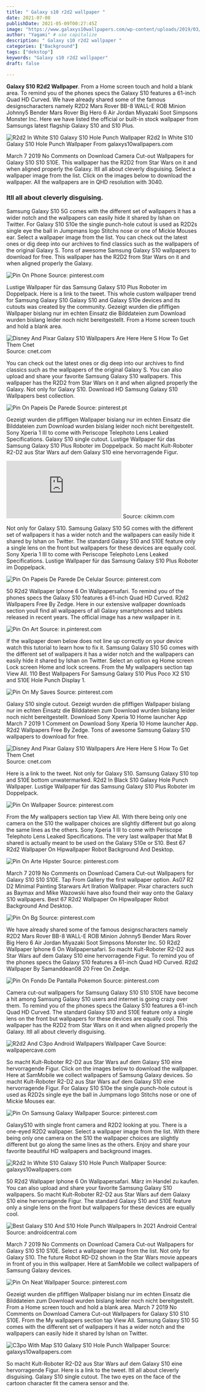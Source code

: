 ```yaml
---
title: " Galaxy s10 r2d2 wallpaper "
date: 2021-07-08
publishDate: 2021-05-09T00:27:45Z
image: "https://www.galaxys10wallpapers.com/wp-content/uploads/2019/03/C3PO-485x1024.jpg"
author: "Yagami" # use capitalize
description: " Galaxy s10 r2d2 wallpaper "
categories: ["Background"]
tags: ["dekstop"]
keywords: "Galaxy s10 r2d2 wallpaper"
draft: false

---
```



**Galaxy S10 R2d2 Wallpaper**. From a Home screen touch and hold a blank area. To remind you of the phones specs the Galaxy S10 features a 61-inch Quad HD Curved. We have already shared some of the famous designscharacters namely R2D2 Mars Rover BB-8 WALL-E ROB Minion Johnny5 Bender Mars Rover Big Hero 6 Air Jordan Miyazaki Soot Simpsons Monster Inc. Here we have listed the official or built-in stock wallpaper from Samsungs latest flagship Galaxy S10 and S10 Plus.

![R2d2 In White S10 Galaxy S10 Hole Punch Wallpaper](https://www.galaxys10wallpapers.com/wp-content/uploads/2019/03/R2D2-White.jpg "R2d2 In White S10 Galaxy S10 Hole Punch Wallpaper")
R2d2 In White S10 Galaxy S10 Hole Punch Wallpaper From galaxys10wallpapers.com


March 7 2019 No Comments on Download Camera Cut-out Wallpapers for Galaxy S10 S10 S10E. This wallpaper has the R2D2 from Star Wars on it and when aligned properly the Galaxy. Itll all about cleverly disguising. Select a wallpaper image from the list. Click on the images below to download the wallpaper. All the wallpapers are in QHD resolution with 3040.

### Itll all about cleverly disguising.

Samsung Galaxy S10 5G comes with the different set of wallpapers it has a wider notch and the wallpapers can easily hide it shared by Ishan on Twitter. For Galaxy S10 S10e the single punch-hole cutout is used as R2D2s single eye the ball in Jumpmans logo Stitchs nose or one of Mickie Mouses ear. Select a wallpaper image from the list. You can check out the latest ones or dig deep into our archives to find classics such as the wallpapers of the original Galaxy S. Tons of awesome Samsung Galaxy S10 wallpapers to download for free. This wallpaper has the R2D2 from Star Wars on it and when aligned properly the Galaxy.


![Pin On Phone](https://i.pinimg.com/736x/d5/56/ee/d556eee3fd268e86e57b16086549693e.jpg "Pin On Phone")
Source: pinterest.com

Lustige Wallpaper für das Samsung Galaxy S10 Plus Roboter im Doppelpack. Here is a link to the tweet. This whole custom wallpaper trend for Samsung Galaxy S10 Galaxy S10 and Galaxy S10e devices and its cutouts was created by the community. Gezeigt wurden die pfiffigen Wallpaper bislang nur im echten Einsatz die Bilddateien zum Download wurden bislang leider noch nicht bereitgestellt. From a Home screen touch and hold a blank area.

![Disney And Pixar Galaxy S10 Wallpapers Are Here Here S How To Get Them Cnet](https://i.imgur.com/tVfG12D.jpg "Disney And Pixar Galaxy S10 Wallpapers Are Here Here S How To Get Them Cnet")
Source: cnet.com

You can check out the latest ones or dig deep into our archives to find classics such as the wallpapers of the original Galaxy S. You can also upload and share your favorite Samsung Galaxy S10 wallpapers. This wallpaper has the R2D2 from Star Wars on it and when aligned properly the Galaxy. Not only for Galaxy S10. Download HD Samsung Galaxy S10 Wallpapers best collection.

![Pin On Papeis De Parede](https://i.pinimg.com/originals/1f/a2/f7/1fa2f7290e5e5282a710a9f6b3341756.jpg "Pin On Papeis De Parede")
Source: pinterest.pt

Gezeigt wurden die pfiffigen Wallpaper bislang nur im echten Einsatz die Bilddateien zum Download wurden bislang leider noch nicht bereitgestellt. Sony Xperia 1 III to come with Periscope Telephoto Lens Leaked Specifications. Galaxy S10 single cutout. Lustige Wallpaper für das Samsung Galaxy S10 Plus Roboter im Doppelpack. So macht Kult-Roboter R2-D2 aus Star Wars auf dem Galaxy S10 eine hervorragende Figur.

![Download S10 Wallpaper R2d2 Cikimm Com](https://fsb.zobj.net/crop.php?r=JpFh43gy-IDJ-0w6ssuqJgiC7AEvkohKIM_T3Vw-6BXlYgYQx4j9xvcF3qWtwB98Dv9GZvH1StQh_p8wETCPSJXGER08byIRb8bvaCX3eGQQBNpKOaIEM3jU7lbFv141PTuB5_O5Q1GeEw_Mt85Wj0KPPKhe_VUcdCB2zSa7pdUtPstsfSOyIf4TMTQ "Download S10 Wallpaper R2d2 Cikimm Com")
Source: cikimm.com

Not only for Galaxy S10. Samsung Galaxy S10 5G comes with the different set of wallpapers it has a wider notch and the wallpapers can easily hide it shared by Ishan on Twitter. The standard Galaxy S10 and S10E feature only a single lens on the front but wallpapers for these devices are equally cool. Sony Xperia 1 III to come with Periscope Telephoto Lens Leaked Specifications. Lustige Wallpaper für das Samsung Galaxy S10 Plus Roboter im Doppelpack.

![Pin On Papeis De Parede De Celular](https://i.pinimg.com/originals/80/df/17/80df1754e775855aa4fc2f7f1f72515c.jpg "Pin On Papeis De Parede De Celular")
Source: pinterest.com

50 R2d2 Wallpaper Iphone 6 On Wallpapersafari. To remind you of the phones specs the Galaxy S10 features a 61-inch Quad HD Curved. R2d2 Wallpapers Free By Zedge. Here in our extensive wallpaper downloads section youll find all wallpapers of all Galaxy smartphones and tablets released in recent years. The official image has a new wallpaper in it.

![Pin On Art](https://i.pinimg.com/564x/2c/30/7f/2c307fa0e1a6977fc4586e20b8310c2f.jpg "Pin On Art")
Source: in.pinterest.com

If the wallpaper down below does not line up correctly on your device watch this tutorial to learn how to fix it. Samsung Galaxy S10 5G comes with the different set of wallpapers it has a wider notch and the wallpapers can easily hide it shared by Ishan on Twitter. Select an option eg Home screen Lock screen Home and lock screens. From the My wallpapers section tap View All. 110 Best Wallpapers For Samsung Galaxy S10 Plus Poco X2 S10 and S10E Hole Punch Display 1.

![Pin On My Saves](https://i.pinimg.com/736x/8c/b3/ad/8cb3ad3fd69d09655fd8f38f623d1eea.jpg "Pin On My Saves")
Source: pinterest.com

Galaxy S10 single cutout. Gezeigt wurden die pfiffigen Wallpaper bislang nur im echten Einsatz die Bilddateien zum Download wurden bislang leider noch nicht bereitgestellt. Download Sony Xperia 10 Home launcher App March 7 2019 1 Comment on Download Sony Xperia 10 Home launcher App. R2d2 Wallpapers Free By Zedge. Tons of awesome Samsung Galaxy S10 wallpapers to download for free.

![Disney And Pixar Galaxy S10 Wallpapers Are Here Here S How To Get Them Cnet](https://i.imgur.com/0qyV03f.jpg "Disney And Pixar Galaxy S10 Wallpapers Are Here Here S How To Get Them Cnet")
Source: cnet.com

Here is a link to the tweet. Not only for Galaxy S10. Samsung Galaxy S10 top and S10E bottom unwatermarked. R2d2 In Black S10 Galaxy Hole Punch Wallpaper. Lustige Wallpaper für das Samsung Galaxy S10 Plus Roboter im Doppelpack.

![Pin On Wallpaper](https://i.pinimg.com/originals/b4/b2/74/b4b274ee3cb9339b03b9ecf40938bff5.jpg "Pin On Wallpaper")
Source: pinterest.com

From the My wallpapers section tap View All. With there being only one camera on the S10 the wallpaper choices are slightly different but go along the same lines as the others. Sony Xperia 1 III to come with Periscope Telephoto Lens Leaked Specifications. The very last wallpaper that Mat B shared is actually meant to be used on the Galaxy S10e or S10. Best 67 R2d2 Wallpaper On Hipwallpaper Robot Background And Desktop.

![Pin On Arte Hipster](https://i.pinimg.com/474x/b4/4c/16/b44c16b3efb2883485b25bfdfa7afe7c.jpg "Pin On Arte Hipster")
Source: pinterest.com

March 7 2019 No Comments on Download Camera Cut-out Wallpapers for Galaxy S10 S10 S10E. Tap From Gallery the first wallpaper option. As07 R2 D2 Minimal Painting Starwars Art Ilration Wallpaper. Pixar characters such as Baymax and Mike Wazowski have also found their way onto the Galaxy S10 wallpapers. Best 67 R2d2 Wallpaper On Hipwallpaper Robot Background And Desktop.

![Pin On Bg](https://i.pinimg.com/originals/ee/fa/bc/eefabc5728ea90b228dfa01ea33691d3.jpg "Pin On Bg")
Source: pinterest.com

We have already shared some of the famous designscharacters namely R2D2 Mars Rover BB-8 WALL-E ROB Minion Johnny5 Bender Mars Rover Big Hero 6 Air Jordan Miyazaki Soot Simpsons Monster Inc. 50 R2d2 Wallpaper Iphone 6 On Wallpapersafari. So macht Kult-Roboter R2-D2 aus Star Wars auf dem Galaxy S10 eine hervorragende Figur. To remind you of the phones specs the Galaxy S10 features a 61-inch Quad HD Curved. R2d2 Wallpaper By Samanddean08 20 Free On Zedge.

![Pin On Fondo De Pantalla Pokemon](https://i.pinimg.com/originals/e5/1d/61/e51d619971abb8049c32648d76f734c7.jpg "Pin On Fondo De Pantalla Pokemon")
Source: pinterest.com

Camera cut-out wallpapers for Samsung Galaxy S10 S10 S10E have become a hit among Samsung Galaxy S10 users and internet is going crazy over them. To remind you of the phones specs the Galaxy S10 features a 61-inch Quad HD Curved. The standard Galaxy S10 and S10E feature only a single lens on the front but wallpapers for these devices are equally cool. This wallpaper has the R2D2 from Star Wars on it and when aligned properly the Galaxy. Itll all about cleverly disguising.

![R2d2 And C3po Android Wallpapers Wallpaper Cave](https://wallpapercave.com/wp/wp6914421.jpg "R2d2 And C3po Android Wallpapers Wallpaper Cave")
Source: wallpapercave.com

So macht Kult-Roboter R2-D2 aus Star Wars auf dem Galaxy S10 eine hervorragende Figur. Click on the images below to download the wallpaper. Here at SamMobile we collect wallpapers of Samsung Galaxy devices. So macht Kult-Roboter R2-D2 aus Star Wars auf dem Galaxy S10 eine hervorragende Figur. For Galaxy S10 S10e the single punch-hole cutout is used as R2D2s single eye the ball in Jumpmans logo Stitchs nose or one of Mickie Mouses ear.

![Pin On Samsung Galaxy Wallpaper](https://i.pinimg.com/originals/4c/a9/db/4ca9db1ee6fc1b67039bc76db97bcd37.jpg "Pin On Samsung Galaxy Wallpaper")
Source: pinterest.com

GalaxyS10 with single front camera and R2D2 looking at you. There is a one-eyed R2D2 wallpaper. Select a wallpaper image from the list. With there being only one camera on the S10 the wallpaper choices are slightly different but go along the same lines as the others. Enjoy and share your favorite beautiful HD wallpapers and background images.

![R2d2 In White S10 Galaxy S10 Hole Punch Wallpaper](https://www.galaxys10wallpapers.com/wp-content/uploads/2019/03/R2D2-White.jpg "R2d2 In White S10 Galaxy S10 Hole Punch Wallpaper")
Source: galaxys10wallpapers.com

50 R2d2 Wallpaper Iphone 6 On Wallpapersafari. März im Handel zu kaufen. You can also upload and share your favorite Samsung Galaxy S10 wallpapers. So macht Kult-Roboter R2-D2 aus Star Wars auf dem Galaxy S10 eine hervorragende Figur. The standard Galaxy S10 and S10E feature only a single lens on the front but wallpapers for these devices are equally cool.

![Best Galaxy S10 And S10 Hole Punch Wallpapers In 2021 Android Central](https://i.redd.it/wvel36ui6kp21.jpg "Best Galaxy S10 And S10 Hole Punch Wallpapers In 2021 Android Central")
Source: androidcentral.com

March 7 2019 No Comments on Download Camera Cut-out Wallpapers for Galaxy S10 S10 S10E. Select a wallpaper image from the list. Not only for Galaxy S10. The future Robot RD-D2 shown in the Star Wars movie appears in front of you in this wallpaper. Here at SamMobile we collect wallpapers of Samsung Galaxy devices.

![Pin On Neat Wallpaper](https://i.pinimg.com/originals/33/0d/b8/330db8fa8096c0f3cb94d05933473139.jpg "Pin On Neat Wallpaper")
Source: pinterest.com

Gezeigt wurden die pfiffigen Wallpaper bislang nur im echten Einsatz die Bilddateien zum Download wurden bislang leider noch nicht bereitgestellt. From a Home screen touch and hold a blank area. March 7 2019 No Comments on Download Camera Cut-out Wallpapers for Galaxy S10 S10 S10E. From the My wallpapers section tap View All. Samsung Galaxy S10 5G comes with the different set of wallpapers it has a wider notch and the wallpapers can easily hide it shared by Ishan on Twitter.

![C3po With Map S10 Galaxy S10 Hole Punch Wallpaper](https://www.galaxys10wallpapers.com/wp-content/uploads/2019/03/C3PO-485x1024.jpg "C3po With Map S10 Galaxy S10 Hole Punch Wallpaper")
Source: galaxys10wallpapers.com

So macht Kult-Roboter R2-D2 aus Star Wars auf dem Galaxy S10 eine hervorragende Figur. Here is a link to the tweet. Itll all about cleverly disguising. Galaxy S10 single cutout. The two eyes on the face of the cartoon character fit the camera sensor and the.

